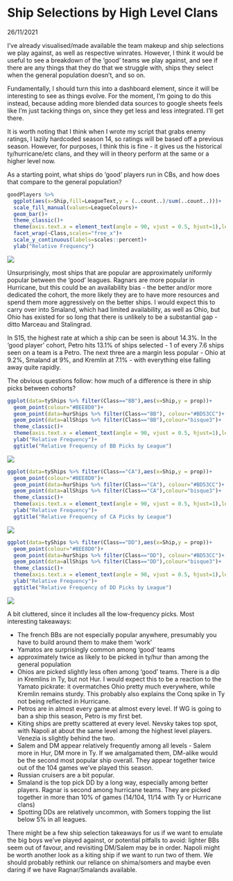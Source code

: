 Ship Selections by High Level Clans
================
26/11/2021

I’ve already visualised/made available the team makeup and ship
selections we play against, as well as respective winrates. However, I
think it would be useful to see a breakdown of the ‘good’ teams we play
against, and see if there are any things that they do that we struggle
with, ships they select when the general population doesn’t, and so on.

Fundamentally, I should turn this into a dashboard element, since it
will be interesting to see as things evolve. For the moment, I’m going
to do this instead, because adding more blended data sources to google
sheets feels like I’m just tacking things on, since they get less and
less integrated. I’ll get there.

It is worth noting that I think when I wrote my script that grabs enemy
ratings, I lazily hardcoded season 14, so ratings will be based off a
previous season. However, for purposes, I think this is fine - it gives
us the historical ty/hurricane/etc clans, and they will in theory
perform at the same or a higher level now.

As a starting point, what ships do ‘good’ players run in CBs, and how
does that compare to the general population?

``` r
goodPlayers %>% 
  ggplot(aes(x=Ship,fill=LeagueText,y = (..count..)/sum(..count..)))+
  scale_fill_manual(values=LeagueColours)+
  geom_bar()+
  theme_classic()+
  theme(axis.text.x = element_text(angle = 90, vjust = 0.5, hjust=1),legend.position = "none")+
  facet_wrap(~Class,scales="free_x")+
  scale_y_continuous(labels=scales::percent)+
  ylab("Relative Frequency")
```

![](wows-blog/assets/2021-11-26-good-clan-comps_files/figure-gfm/unnamed-chunk-1-1.png)<!-- -->

Unsurprisingly, most ships that are popular are approximately uniformly
popular between the ‘good’ leagues. Ragnars are more popular in
Hurricane, but this could be an availability bias - the better and/or
more dedicated the cohort, the more likely they are to have more
resources and spend them more aggressively on the better ships. I would
expect this to carry over into Smaland, which had limited availability,
as well as Ohio, but Ohio has existed for so long that there is unlikely
to be a substantial gap - ditto Marceau and Stalingrad.

In S15, the highest rate at which a ship can be seen is about 14.3%. In
the ‘good player’ cohort, Petro hits 13.1% of ships selected - 1 of
every 7.6 ships seen on a team is a Petro. The next three are a margin
less popular - Ohio at 9.2%, Smaland at 9%, and Kremlin at 7.1% - with
everything else falling away quite rapidly.

The obvious questions follow: how much of a difference is there in ship
picks between cohorts?

``` r
ggplot(data=tyShips %>% filter(Class=="BB"),aes(x=Ship,y = prop))+
  geom_point(colour="#BEE8D0")+
  geom_point(data=hurShips %>% filter(Class=="BB"), colour="#BD53CC")+
  geom_point(data=allShips %>% filter(Class=="BB"),colour="bisque3")+
  theme_classic()+
  theme(axis.text.x = element_text(angle = 90, vjust = 0.5, hjust=1),legend.position = "none")+
  ylab("Relative Frequency")+
  ggtitle("Relative Frequency of BB Picks by League")
```

![](wows-blog/assets/2021-11-26-good-clan-comps_files/figure-gfm/unnamed-chunk-3-1.png)<!-- -->

``` r
ggplot(data=tyShips %>% filter(Class=="CA"),aes(x=Ship,y = prop))+
  geom_point(colour="#BEE8D0")+
  geom_point(data=hurShips %>% filter(Class=="CA"), colour="#BD53CC")+
  geom_point(data=allShips %>% filter(Class=="CA"),colour="bisque3")+
  theme_classic()+
  theme(axis.text.x = element_text(angle = 90, vjust = 0.5, hjust=1),legend.position = "none")+
  ylab("Relative Frequency")+
  ggtitle("Relative Frequency of CA Picks by League")
```

![](wows-blog/assets/2021-11-26-good-clan-comps_files/figure-gfm/unnamed-chunk-3-2.png)<!-- -->

``` r
ggplot(data=tyShips %>% filter(Class=="DD"),aes(x=Ship,y = prop))+
  geom_point(colour="#BEE8D0")+
  geom_point(data=hurShips %>% filter(Class=="DD"), colour="#BD53CC")+
  geom_point(data=allShips %>% filter(Class=="DD"),colour="bisque3")+
  theme_classic()+
  theme(axis.text.x = element_text(angle = 90, vjust = 0.5, hjust=1),legend.position = "none")+
  ylab("Relative Frequency")+
  ggtitle("Relative Frequency of DD Picks by League")
```

![](wows-blog/assets/2021-11-26-good-clan-comps_files/figure-gfm/unnamed-chunk-3-3.png)<!-- -->

A bit cluttered, since it includes all the low-frequency picks. Most
interesting takeaways: 
- The french BBs are not especially popular
anywhere, presumably you have to build around them to make them ‘work’ 
- Yamatos are surprisingly common among ‘good’ teams 
- approximately twice as likely to be picked in ty/hur than among the general population 
- Ohios are picked slightly less often among ‘good’ teams. There is a dip
in Kremlins in Ty, but not Hur. I would expect this to be a reaction to
the Yamato pickrate: it overmatches Ohio pretty much everywhere, while
Kremlin remains sturdy. This probably also explains the Conq spike in Ty
not being reflected in Hurricane. 
- Petros are in almost every game at
almost every level. If WG is going to ban a ship this season, Petro is
my first bet. 
- Kiting ships are pretty scattered at every level. Nevsky
takes top spot, with Napoli at about the same level among the highest
level players. Venezia is slightly behind the two. 
- Salem and DM appear relatively frequently among all levels - Salem more in Hur, DM more in
Ty. If we amalgamated them, DM-alike would be the second most popular
ship overall. They appear together twice out of the 104 games we’ve
played this season. 
- Russian cruisers are a bit popular. 
- Smaland is the top pick DD by a long way, especially among better players. Ragnar
is second among hurricane teams. They are picked together in more than
10% of games (14/104, 11/14 with Ty or Hurricane clans) 
- Spotting DDs are relatively uncommon, with Somers topping the list below 5% in all
leagues.

There might be a few ship selection takeaways for us if we want to
emulate the big boys we’ve played against, or potential pitfalls to
avoid: lighter BBs seem out of favour, and revisiting DM/Salem may be in
order. Napoli might be worth another look as a kiting ship if we want to
run two of them. We should probably rethink our reliance on shima/somers
and maybe even daring if we have Ragnar/Smalands available.
